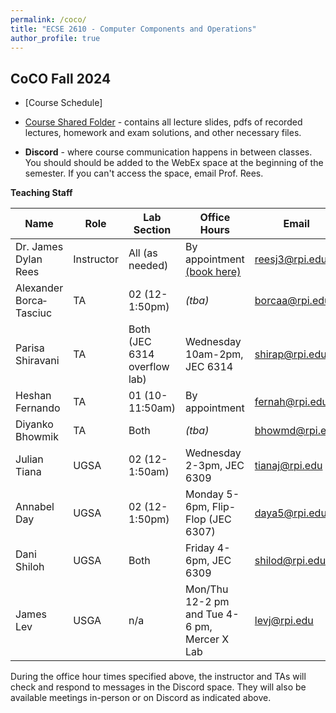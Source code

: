 ```yaml
---
permalink: /coco/
title: "ECSE 2610 - Computer Components and Operations"
author_profile: true
---
```


## CoCO Fall 2024

* [Course Schedule]

* [Course Shared Folder](https://u.pcloud.link/publink/show?code=kZvtBO0ZLH4q6HXwWdktRzuunSGw6XPYlf57) - contains all lecture slides, pdfs of recorded lectures, homework and exam solutions, and other necessary files.
* **Discord** - where course communication happens in between classes.  You should should be added to the WebEx space at the beginning of the semester.  If you can't access the space, email Prof. Rees.

**Teaching Staff**

| Name  | Role | Lab Section | Office Hours | Email | Discord Name |
| ------------- | ------------- | ------------- | ------------- | ------------- | ------------- |
| Dr. James Dylan Rees | Instructor  | All (as needed)  | By appointment [(book here)](https://calendly.com/reesj3/coco-office-hours) | reesj3@rpi.edu  | j.dylanrees |
| Alexander Borca‐Tasciuc  | TA  | 02 (12-1:50pm)  | *(tba)* | borcaa@rpi.edu  | alexborca |
| Parisa Shiravani | TA  | Both (JEC 6314 overflow lab)  | Wednesday 10am-2pm, JEC 6314 | shirap@rpi.edu  | parisan_sh |
| Heshan Fernando | TA  | 01 (10-11:50am)  | By appointment | fernah@rpi.edu  | Heshan |
| Diyanko Bhowmik | TA  | Both  | *(tba)* | bhowmd@rpi.edu  | diyanko |
| Julian Tiana | UGSA  | 02 (12-1:50am)  | Wednesday 2-3pm, JEC 6309 | tianaj@rpi.edu | succulent2000 |
| Annabel Day | UGSA  | 02 (12-1:50pm)   | Monday 5-6pm, Flip-Flop (JEC 6307) | daya5@rpi.edu | catalyst_26 |
| Dani Shiloh | UGSA  | Both | Friday 4-6pm, JEC 6309 | shilod@rpi.edu | neothesomething |
| James Lev | USGA | n/a | Mon/Thu 12-2 pm and Tue 4-6 pm,  Mercer X Lab | levj@rpi.edu | gamese | 

During the office hour times specified above, the instructor and TAs will check and respond to messages in the Discord space.  They will also be available meetings in-person or on Discord as indicated above.


